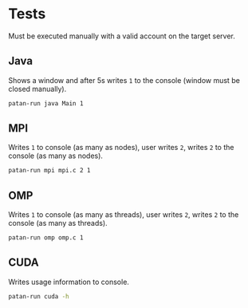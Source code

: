 # Tests
Must be executed manually with a valid account on the target server.

## Java
Shows a window and after 5s writes `1` to the console (window must be closed manually).
```bash
patan-run java Main 1
```

## MPI
Writes `1` to console (as many as nodes), user writes `2`, writes `2` to the console (as many as nodes).
```bash
patan-run mpi mpi.c 2 1
```

## OMP
Writes `1` to console (as many as threads), user writes `2`, writes `2` to the console (as many as threads).
```bash
patan-run omp omp.c 1
```

## CUDA
Writes usage information to console.
```bash
patan-run cuda -h
```
